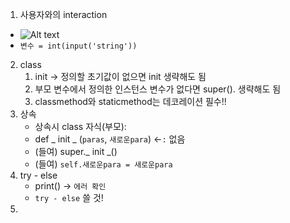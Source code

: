1. 사용자와의 interaction
- ![Alt text](image-5.png)
- `변수 = int(input('string'))`
2. class
   1. init -> 정의할 초기값이 없으면 init 생략해도 됨
   2. 부모 변수에서 정의한 인스턴스 변수가 없다면 super(). 생략해도 됨
   3. classmethod와 staticmethod는 데코레이션 필수!!
3. 상속
   - 상속시 class 자식(부모):
   - def _ init _ (`paras`, `새로운para`)  <-`:` 없음
   - (들여) super._ init _()
   - (들여) `self.새로운para = 새로운para`
4. try - else
   - print() -> `에러 확인`
   - `try - else` 쓸 것!
5. 